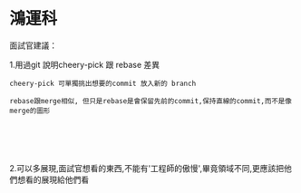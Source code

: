# 鴻運科

面試官建議：

1.用過git 說明cheery-pick 跟 rebase 差異

```
cheery-pick 可單獨挑出想要的commit 放入新的 branch

rebase跟merge相似, 但只是rebase是會保留先前的commit,保持直線的commit,而不是像merge的圖形






```

2.可以多展現,面試官想看的東西,不能有'工程師的傲慢',畢竟領域不同,更應該把他們想看的展現給他們看

